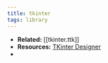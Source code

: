 ```yaml
---
title: tkinter
tags: library
---
```


- **Related:** [[tkinter.ttk]]
- **Resources:** [TKinter Designer](https://github.com/ParthJadhav/Tkinter-Designer)
-